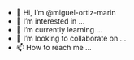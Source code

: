 - 👋 Hi, I’m @miguel-ortiz-marin
- 👀 I’m interested in ...
- 🌱 I’m currently learning ...
- 💞️ I’m looking to collaborate on ...
- 📫 How to reach me ...

<!---
miguel-ortiz-marin/miguel-ortiz-marin is a ✨ special ✨ repository because its `README.md` (this file) appears on your GitHub profile.
You can click the Preview link to take a look at your changes.
--->
